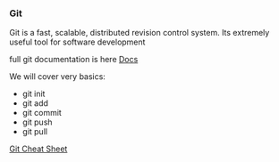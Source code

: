 ### Git
Git is a fast, scalable, distributed revision control system.
Its extremely useful tool for software development

full git documentation is here [Docs](https://git-scm.com/doc)

We will cover very basics:
* git init
* git add 
* git commit
* git push
* git pull

[Git Cheat Sheet]()
